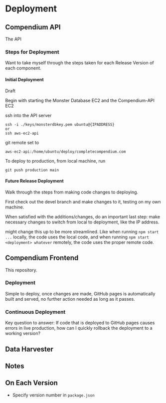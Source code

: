 
# Deployment

## Compendium API

The API

### Steps for Deployment

Want to take myself through the steps taken for each Release Version of each component.

#### Initial Deployment

Draft

Begin with starting the Monster Database EC2 and the Compendium-API EC2

ssh into the API server

```
ssh -i ./keys/monsterdbkey.pem ubuntu@{IPADDRESS}
or
ssh aws-ec2-api
```

git remote set to

```
aws-ec2-api:/home/ubuntu/deploy/completecompendium.com
```

To deploy to production, from local machine, run

```
git push production main
```

#### Future Release Deployment

Walk through the steps from making code changes to deploying.

First check out the devel branch and make changes to it, testing on my own machine. 

When satisfied with the additions/changes, do an important last step: make necessary changes to switch from local to deployment, like the IP address. 

might change this up to be more streamlined. Like when running `npm start ...` locally, the code uses the local code, and when running `npm start <deployment> whatever` remotely, the code uses the proper remote code.




## Compendium Frontend

This repository.

### Deployment

Simple to deploy, once changes are made, GitHub pages is automatically built and served, no further action needed as long as it passes.

### Continuous Deployment


Key question to answer: If code that is deployed to GitHub pages causes errors in live production, how can I quickly rollback the deployment to a working version?

## Data Harvester


## Notes





## On Each Version

- Specify version number in `package.json`
